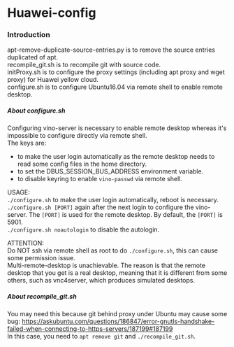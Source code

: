 # Huawei-config

### Introduction ###
apt-remove-duplicate-source-entries.py is to remove the source entries duplicated of apt.<br>
recompile_git.sh                       is to recompile git with source code.<br>
initProxy.sh                           is to configure the proxy settings (including apt proxy and wget proxy) for Huawei yellow cloud.<br>
configure.sh                           is to configure Ubuntu16.04 via remote shell to enable remote desktop.


##### About configure.sh #####
Configuring vino-server is necessary to enable remote desktop whereas it's impossible to configure directly via remote shell.<br>
The keys are:
- to make the user login automatically as the remote desktop needs to read some config files in the home directory.
- to set the DBUS_SESSION_BUS_ADDRESS environment variable.
- to disable keyring to enable `vino-passwd` via remote shell.

USAGE:<br>
`./configure.sh` to make the user login automatically, reboot is necessary.<br>
`./configure.sh [PORT]` again after the next login to configure the vino-server. The `[PORT]` is used for the remote desktop. By default, the `[PORT]` is 5901.<br>
`./configure.sh noautologin` to disable the autologin.

ATTENTION:<br>
Do NOT ssh via remote shell as root to do `./configure.sh`, this can cause some permission issue.<br>
Multi-remote-desktop is unachievable. The reason is that the remote desktop that you get is a real desktop, meaning that it is different from some others, such as vnc4server, which produces simulated desktops.


##### About recompile_git.sh #####
You may need this because git behind proxy under Ubuntu may cause some bug: https://askubuntu.com/questions/186847/error-gnutls-handshake-failed-when-connecting-to-https-servers/187199#187199<br>
In this case, you need to `apt remove git` and `./recompile_git.sh`.
